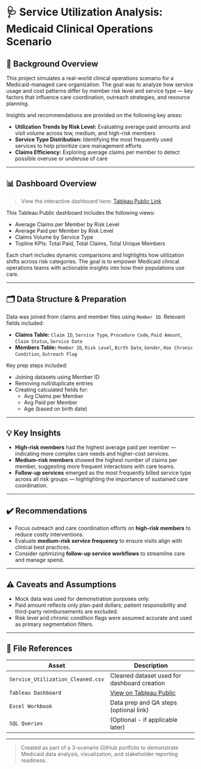 # 🩺 Service Utilization Analysis: Medicaid Clinical Operations Scenario

## 📌 Background Overview
This project simulates a real-world clinical operations scenario for a Medicaid-managed care organization. The goal was to analyze how service usage and cost patterns differ by member risk level and service type — key factors that influence care coordination, outreach strategies, and resource planning.

Insights and recommendations are provided on the following key areas:

- **Utilization Trends by Risk Level:** Evaluating average paid amounts and visit volume across low, medium, and high-risk members
- **Service Type Distribution:** Identifying the most frequently used services to help prioritize care management efforts
- **Claims Efficiency:** Exploring average claims per member to detect possible overuse or underuse of care

---

## 📊 Dashboard Overview

> View the interactive dashboard here: [Tableau Public Link](https://public.tableau.com/app/profile/janine.bryant/viz/HumanaServiceUtilization/Dashboard1?publish=yes)

This Tableau Public dashboard includes the following views:

- Average Claims per Member by Risk Level  
- Average Paid per Member by Risk Level  
- Claims Volume by Service Type  
- Topline KPIs: Total Paid, Total Claims, Total Unique Members

Each chart includes dynamic comparisons and highlights how utilization shifts across risk categories. The goal is to empower Medicaid clinical operations teams with actionable insights into how their populations use care.

---

## 🗂️ Data Structure & Preparation

Data was joined from claims and member files using `Member ID`. Relevant fields included:

- **Claims Table:** `Claim ID`, `Service Type`, `Procedure Code`, `Paid Amount`, `Claim Status`, `Service Date`
- **Members Table:** `Member ID`, `Risk Level`, `Birth Date`, `Gender`, `Has Chronic Condition`, `Outreach Flag`

Key prep steps included:
- Joining datasets using Member ID
- Removing null/duplicate entries
- Creating calculated fields for:
  - Avg Claims per Member
  - Avg Paid per Member
  - Age (based on birth date)

---

## 💡 Key Insights

- **High-risk members** had the highest average paid per member — indicating more complex care needs and higher-cost services.
- **Medium-risk members** showed the highest number of claims per member, suggesting more frequent interactions with care teams.
- **Follow-up services** emerged as the most frequently billed service type across all risk groups — highlighting the importance of sustained care coordination.

---

## ✔️ Recommendations

- Focus outreach and care coordination efforts on **high-risk members** to reduce costly interventions.
- Evaluate **medium-risk service frequency** to ensure visits align with clinical best practices.
- Consider optimizing **follow-up service workflows** to streamline care and manage spend.

---

## ⚠️ Caveats and Assumptions

- Mock data was used for demonstration purposes only.
- Paid amount reflects only plan-paid dollars; patient responsibility and third-party reimbursements are excluded.
- Risk level and chronic condition flags were assumed accurate and used as primary segmentation filters.

---

## 📁 File References

| Asset | Description |
|-------|-------------|
| `Service_Utilization_Cleaned.csv` | Cleaned dataset used for dashboard creation |
| `Tableau Dashboard` | [View on Tableau Public](https://public.tableau.com/app/profile/janine.bryant/viz/HumanaServiceUtilization/Dashboard1?publish=yes) |
| `Excel Workbook` | Data prep and QA steps (optional link) |
| `SQL Queries` | (Optional - if applicable later) |

---

> Created as part of a 3-scenario GitHub portfolio to demonstrate Medicaid data analysis, visualization, and stakeholder reporting readiness.


